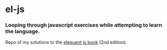 # el-js
### Looping through javascript exercises while attempting to learn the language.


Repo of my solutions to the [elequent js book](http://eloquentjavascript.net/) (2nd edition).
 